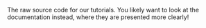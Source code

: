 The raw source code for our tutorials. You likely want to look at the documentation instead, where they are presented more clearly! 
